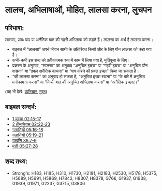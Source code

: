 # लालच, अभिलाषाओं, मोहित, लालसा करना, लुचपन #

## परिभाषा: ##

लालसा, प्रायः पाप या अनैतिक बात की गहरी अभिलाषा को कहते हैं। लालसा का अर्थ है लालसा करना।

* बाइबल में “लालसा” अपने जीवन साथी के अतिरिक्त किसी और के लिए यौन लालसा को कहा गया है।
* कभी-कभी इस शब्द को प्रतीकात्मक रूप में काम में लिया गया है, मूर्तिपूजा के लिए।
* प्रकरण के अनुसार, “लालसा” का अनुवाद “अनुचित इच्छा” या “गहरी इच्छा” या “अनुचित यौन वासना” या “प्रबल अनैतिक कामना” या “पाप करने की प्रबल इच्छा” किया जा सकता है।
* “की लालसा करना” का अनुवाद हो सकता है, “अनुचित इच्छा रखना” या “के बारे में अनुचित मनोकामना करना” या “किसी बात की अनुचित अभिलाषा करना” या “अनैतिक इच्छाएं।”

 (यह भी देखें: [व्यभिचार](../kt/adultery.md), [मूरत](../other/idol.md)) 

## बाइबल सन्दर्भ: ##

* [1 यूहन्ना 02:15-17](rc://hi/tn/help/1jn/02/15)
* [2 तीमुथियुस 02:22-23](rc://hi/tn/help/2ti/02/22)
* [गलातियों 05:16-18](rc://hi/tn/help/gal/05/16)
* [गलातियों 05:19-21](rc://hi/tn/help/gal/05/19)
* [उत्पत्ति 39:7-9](rc://hi/tn/help/gen/39/07)
* [मत्ती 05:27-28](rc://hi/tn/help/mat/05/27)

## शब्द तथ्य: ##

* Strong's: H183, H185, H310, H1730, H2181, H2183, H2530, H5178, H5375, H5689, H5691, H5869, H7843, H8307, H8378, G766, G1937, G1938, G1939, G1971, G2237, G3715, G3806
